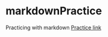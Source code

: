 # markdownPractice
Practicing with markdown
[Practice link](https://github.com/mercyellen/markdownPractice/blob/master/practice.md)
